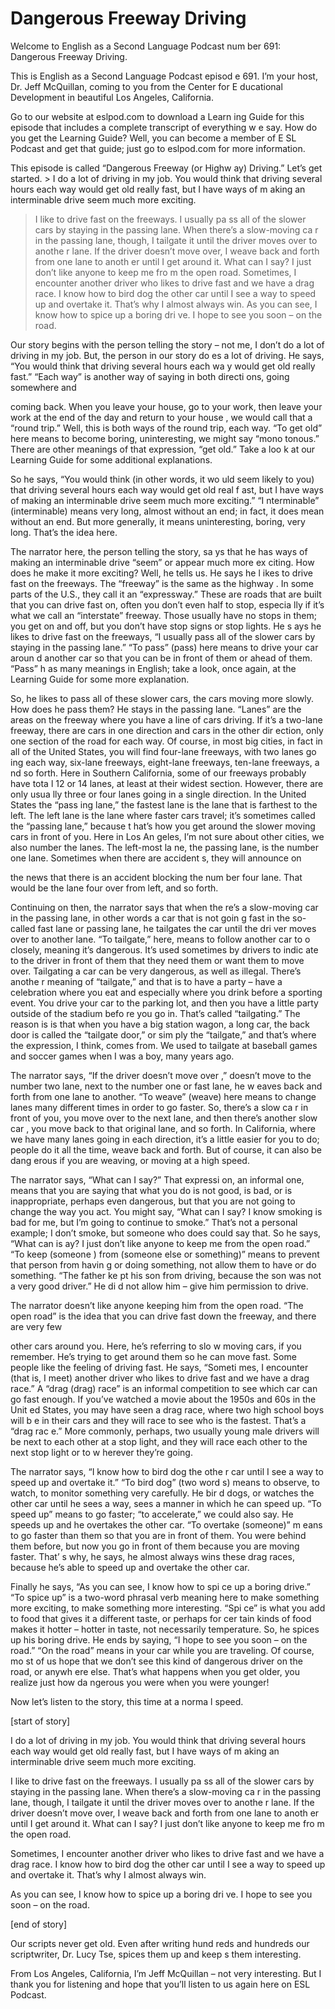 # Dangerous Freeway Driving

Welcome to English as a Second Language Podcast num ber 691: Dangerous Freeway Driving.

This is English as a Second Language Podcast episod e 691.  I’m your host, Dr. Jeff McQuillan, coming to you from the Center for E ducational Development in beautiful Los Angeles, California.

Go to our website at eslpod.com to download a Learn ing Guide for this episode that includes a complete transcript of everything w e say.  How do you get the Learning Guide?  Well, you can become a member of E SL Podcast and get that guide; just go to eslpod.com for more information.

This episode is called “Dangerous Freeway (or Highw ay) Driving.”  Let’s get started. > I do a lot of driving in my job.  You would think that driving several hours each way would get old really fast, but I have ways of m aking an interminable drive seem much more exciting.
> I like to drive fast on the freeways.  I usually pa ss all of the slower cars by staying in the passing lane.  When there’s a slow-moving ca r in the passing lane, though, I tailgate it until the driver moves over to anothe r lane.  If the driver doesn’t move over, I weave back and forth from one lane to anoth er until I get around it.  What can I say?  I just don’t like anyone to keep me fro m the open road.
> Sometimes, I encounter another driver who likes to drive fast and we have a drag race.  I know how to bird dog the other car until I  see a way to speed up and overtake it.  That’s why I almost always win.
> As you can see, I know how to spice up a boring dri ve.  I hope to see you soon – on the road.

Our story begins with the person telling the story – not me, I don’t do a lot of driving in my job.  But, the person in our story do es a lot of driving.  He says, “You would think that driving several hours each wa y would get old really fast.” “Each way” is another way of saying in both directi ons, going somewhere and

coming back.  When you leave your house, go to your  work, then leave your work at the end of the day and return to your house , we would call that a “round trip.”  Well, this is both ways of the round trip, each way.  “To get old” here means to become boring, uninteresting, we might say “mono tonous.”  There are other meanings of that expression, “get old.”  Take a loo k at our Learning Guide for some additional explanations.

So he says, “You would think (in other words, it wo uld seem likely to you) that driving several hours each way would get old real f ast, but I have ways of making an interminable drive seem much more exciting.”  “I nterminable” (interminable) means very long, almost without an end; in fact, it  does mean without an end. But more generally, it means uninteresting, boring,  very long.  That’s the idea here.

The narrator here, the person telling the story, sa ys that he has ways of making an interminable drive “seem” or appear much more ex citing.  How does he make it more exciting?  Well, he tells us.  He says he l ikes to drive fast on the freeways.  The “freeway” is the same as the highway .  In some parts of the U.S., they call it an “expressway.”  These are roads that  are built that you can drive fast on, often you don’t even half to stop, especia lly if it’s what we call an “interstate” freeway.  Those usually have no stops in them; you get on and off, but you don’t have stop signs or stop lights.  He s ays he likes to drive fast on the freeways, “I usually pass all of the slower cars by  staying in the passing lane.” “To pass” (pass) here means to drive your car aroun d another car so that you can be in front of them or ahead of them.  “Pass” h as many meanings in English; take a look, once again, at the Learning Guide for some more explanation.

So, he likes to pass all of these slower cars, the cars moving more slowly.  How does he pass them?  He stays in the passing lane.  “Lanes” are the areas on the freeway where you have a line of cars driving.  If it’s a two-lane freeway, there are cars in one direction and cars in the other dir ection, only one section of the road for each way.  Of course, in most big cities, in fact in all of the United States, you will find four-lane freeways, with two lanes go ing each way, six-lane freeways, eight-lane freeways, ten-lane freeways, a nd so forth.  Here in Southern California, some of our freeways probably have tota l 12 or 14 lanes, at least at their widest section.  However, there are only usua lly three or four lanes going in a single direction.  In the United States the “pass ing lane,” the fastest lane is the lane that is farthest to the left.  The left lane is the lane where faster cars travel; it’s sometimes called the “passing lane,” because t hat’s how you get around the slower moving cars in front of you.  Here in Los An geles, I’m not sure about other cities, we also number the lanes.  The left-most la ne, the passing lane, is the number one lane.  Sometimes when there are accident s, they will announce on

the news that there is an accident blocking the num ber four lane.  That would be the lane four over from left, and so forth.

Continuing on then, the narrator says that when the re’s a slow-moving car in the passing lane, in other words a car that is not goin g fast in the so-called fast lane or passing lane, he tailgates the car until the dri ver moves over to another lane. “To tailgate,” here, means to follow another car to o closely, meaning it’s dangerous.  It’s used sometimes by drivers to indic ate to the driver in front of them that they need them or want them to move over.   Tailgating a car can be very dangerous, as well as illegal.  There’s anothe r meaning of “tailgate,” and that is to have a party – have a celebration where you eat and especially where you drink before a sporting event.  You drive your car to the parking lot, and then you have a little party outside of the stadium befo re you go in.  That’s called “tailgating.”  The reason is is that when you have a big station wagon, a long car, the back door is called the “tailgate door,” or sim ply the “tailgate,” and that’s where the expression, I think, comes from.  We used  to tailgate at baseball games and soccer games when I was a boy, many years  ago.

The narrator says, “If the driver doesn’t move over ,” doesn’t move to the number two lane, next to the number one or fast lane, he w eaves back and forth from one lane to another.  “To weave” (weave) here means to change lanes many different times in order to go faster.  So, there’s a slow ca r in front of you, you move over to the next lane, and then there’s another slow car , you move back to that original lane, and so forth.  In California, where we have many lanes going in each direction, it’s a little easier for you to do;  people do it all the time, weave back and forth.  But of course, it can also be dang erous if you are weaving, or moving at a high speed.

The narrator says, “What can I say?”  That expressi on, an informal one, means that you are saying that what you do is not good, is bad, or is inappropriate, perhaps even dangerous, but that you are not going to change the way you act. You might say, “What can I say?  I know smoking is bad for me, but I’m going to continue to smoke.”  That’s not a personal example;  I don’t smoke, but someone who does could say that.  So he says, “What can is ay?  I just don’t like anyone to keep me from the open road.”   “To keep (someone ) from (someone else or something)” means to prevent that person from havin g or doing something, not allow them to have or do something.  “The father ke pt his son from driving, because the son was not a very good driver.”  He di d not allow him – give him permission to drive.

The narrator doesn’t like anyone keeping him from the open road.  “The open road” is the idea that you can drive fast down the freeway, and there are very few

other cars around you.  Here, he’s referring to slo w moving cars, if you remember.  He’s trying to get around them so he can  move fast.  Some people like the feeling of driving fast.  He says, “Someti mes, I encounter (that is, I meet) another driver who likes to drive fast and we have a drag race.”  A “drag (drag) race” is an informal competition to see which car can go fast enough.  If you’ve watched a movie about the 1950s and 60s in the Unit ed States, you may have seen a drag race, where two high school boys will b e in their cars and they will race to see who is the fastest.  That’s a “drag rac e.”  More commonly, perhaps, two usually young male drivers will be next to each  other at a stop light, and they will race each other to the next stop light or to w herever they’re going.

The narrator says, “I know how to bird dog the othe r car until I see a way to speed up and overtake it.”  “To bird dog” (two word s) means to observe, to watch, to monitor something very carefully.  He bir d dogs, or watches the other car until he sees a way, sees a manner in which he can speed up.  “To speed up” means to go faster; “to accelerate,” we could also say.  He speeds up and he overtakes the other car.  “To overtake (someone)” m eans to go faster than them so that you are in front of them.  You were behind them before, but now you go in front of them because you are moving faster.  That’ s why, he says, he almost always wins these drag races, because he’s able to speed up and overtake the other car.

Finally he says, “As you can see, I know how to spi ce up a boring drive.”  “To spice up” is a two-word phrasal verb meaning here to make something more exciting, to make something more interesting.  “Spi ce” is what you add to food that gives it a different taste, or perhaps for cer tain kinds of food makes it hotter – hotter in taste, not necessarily temperature.  So, he spices up his boring drive. He ends by saying, “I hope to see you soon – on the  road.”  “On the road” means in your car while you are traveling.  Of course, mo st of us hope that we don’t see this kind of dangerous driver on the road, or anywh ere else.  That’s what happens when you get older, you realize just how da ngerous you were when you were younger!

Now let’s listen to the story, this time at a norma l speed.

[start of story]

I do a lot of driving in my job.  You would think that driving several hours each way would get old really fast, but I have ways of m aking an interminable drive seem much more exciting.

I like to drive fast on the freeways.  I usually pa ss all of the slower cars by staying in the passing lane.  When there’s a slow-moving ca r in the passing lane, though, I tailgate it until the driver moves over to anothe r lane.  If the driver doesn’t move over, I weave back and forth from one lane to anoth er until I get around it.  What can I say?  I just don’t like anyone to keep me fro m the open road.

Sometimes, I encounter another driver who likes to drive fast and we have a drag race.  I know how to bird dog the other car until I  see a way to speed up and overtake it.  That’s why I almost always win.

As you can see, I know how to spice up a boring dri ve.  I hope to see you soon – on the road.

[end of story]

Our scripts never get old.  Even after writing hund reds and hundreds our scriptwriter, Dr. Lucy Tse, spices them up and keep s them interesting.

From Los Angeles, California, I’m Jeff McQuillan – not very interesting.  But I thank you for listening and hope that you’ll listen  to us again here on ESL Podcast.



